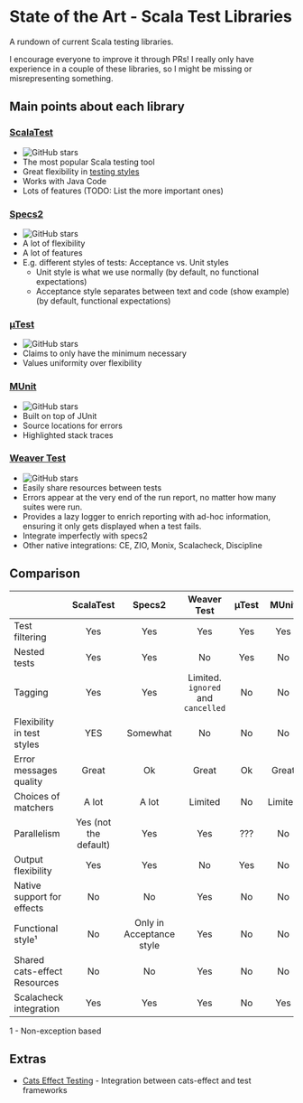 # State of the Art - Scala Test Libraries

A rundown of current Scala testing libraries.

I encourage everyone to improve it through PRs! I really only have experience in a couple of these libraries, so I might be missing or misrepresenting something.

## Main points about each library

### [ScalaTest](https://github.com/scalatest/scalatest)
- ![GitHub stars](https://img.shields.io/github/stars/scalatest/scalatest)
- The most popular Scala testing tool
- Great flexibility in [testing styles](https://www.scalatest.org/user_guide/selecting_a_style)
- Works with Java Code
- Lots of features (TODO: List the more important ones)

### [Specs2](https://github.com/etorreborre/specs2)
- ![GitHub stars](https://img.shields.io/github/stars/etorreborre/specs2)
- A lot of flexibility
- A lot of features
- E.g. different styles of tests: Acceptance vs. Unit styles
  - Unit style is what we use normally (by default, no functional expectations)
  - Acceptance style separates between text and code (show example) (by default, functional expectations)


### [µTest](https://github.com/com-lihaoyi/utest)
- ![GitHub stars](https://img.shields.io/github/stars/com-lihaoyi/utest)
- Claims to only have the minimum necessary
- Values uniformity over flexibility

### [MUnit](https://github.com/scalameta/munit)
- ![GitHub stars](https://img.shields.io/github/stars/scalameta/munit)
- Built on top of JUnit
- Source locations for errors
- Highlighted stack traces

### [Weaver Test](https://github.com/disneystreaming/weaver-test)
- ![GitHub stars](https://img.shields.io/github/stars/disneystreaming/weaver-test)
- Easily share resources between tests
- Errors appear at the very end of the run report, no matter how many suites were run.
- Provides a lazy logger to enrich reporting with ad-hoc information, ensuring it only gets displayed when a test fails.
- Integrate imperfectly with specs2
- Other native integrations: CE, ZIO, Monix, Scalacheck, Discipline

## Comparison

|                              |       ScalaTest       |          Specs2          |            Weaver Test             | µTest |  MUnit  |
| ---------------------------- | :-------------------: | :----------------------: | :--------------------------------: | :---: | :-----: |
| Test filtering               |          Yes          |           Yes            |                Yes                 |  Yes  |   Yes   |
| Nested tests                 |          Yes          |           Yes            |                 No                 |  Yes  |   No    |
| Tagging                      |          Yes          |           Yes            | Limited. `ignored` and `cancelled` |  No   |   No    |
| Flexibility in test styles   |          YES          |         Somewhat         |                 No                 |  No   |   No    |
| Error messages quality       |         Great         |            Ok            |               Great                |  Ok   |  Great  |
| Choices of matchers          |         A lot         |          A lot           |              Limited               |  No   | Limited |
| Parallelism                  | Yes (not the default) |           Yes            |                Yes                 |  ???  |   No    |
| Output flexibility           |          Yes          |           Yes            |                 No                 |  Yes  |   No    |
| Native support for effects   |          No           |            No            |                Yes                 |  No   |   No    |
| Functional style¹            |          No           | Only in Acceptance style |                Yes                 |  No   |   No    |
| Shared cats-effect Resources |          No           |            No            |                Yes                 |  No   |   No    |
| Scalacheck integration       |          Yes          |           Yes            |                Yes                 |  No   |   Yes   |

1 - Non-exception based

## Extras
- [Cats Effect Testing](https://github.com/typelevel/cats-effect-testing) - Integration between cats-effect and test frameworks
